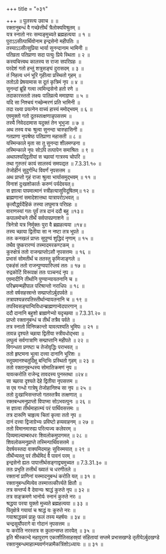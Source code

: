 +++
title = "०३१"

+++
॥ पुलस्त्य उवाच ॥ ॥  
रक्तानुबन्धं वै गच्छेत्तीर्थं त्रैलोक्यविश्रुतम् ॥  
यत्र स्नातो नरः सम्यङ्मुच्यते ब्रह्महत्यया ॥ १ ॥  
पुराऽऽसीत्पार्थिवोनाम इन्द्रसेनो महीपतिः ॥  
तस्याऽऽसीत्सुप्रिया भार्या सुनन्दानाम भामिनी ॥  
पतिव्रता पतिप्राणा सदा पत्युः प्रिये स्थिता ॥ २ ॥  
कस्यचित्त्वथ कालस्य स राजा सपरिग्रहः ॥  
परदेशं गतो हन्तुं शत्रुसङ्घं दुरासदम् ॥ ३ ॥  
तं निहत्य धनं भूरि गृहीत्वा प्रस्थितो गृहम् ॥  
ततोऽग्रे प्रेषयामास स दूतं कृत्रिमं नृप ॥ ४ ॥  
सुनन्दां ब्रूहि गत्वा त्वमिन्द्रसेनो हतो रणे ॥  
तदाकारस्ततो लक्ष्यः पातिव्रत्ये ममाज्ञया ॥ ५ ॥  
यदि सा निश्चयं गच्छेन्मरणं प्रति भामिनी ॥  
तदा रक्ष्या प्रयत्नेन वाच्यं हास्यं ममोद्भवम् ॥ ६ ॥  
एवमुक्तो गतो दूतस्तत्क्षणान्नृपसत्तम ॥  
तस्यै निवेददामास यदुक्तं तेन भूभुजा ॥ ७ ॥  
अथ तस्य वचः श्रुत्वा सुनन्दा चारुहासिनी ॥  
गतप्राणा नृपश्रेष्ठ पतिप्राणा महासती ॥ ८ ॥  
यस्मिन्काले मृता सा तु सुनन्दा शीलमण्डना ॥  
तस्मिन्काले नृपः सोऽपि तत्पापेन समाश्रितः ॥ ९ ॥  
अथापश्यद्द्वितीयां स च्छायां गात्रस्य चोपरि ॥  
तथा गुरुतरं कायं सालस्यं समपद्यत ॥ 7.3.31.१० ॥  
तेजोहीनं सुदुर्गन्धि विवर्णं नृपसत्तम ॥  
अथ प्राप्तो गृहं राजा श्रुत्वा भार्यासमुद्भवम् ॥ ११ ॥  
विनाशं दुःखशोकार्तः करुणं पर्यदेवयत्॥  
स ज्ञात्वा पापमात्मानं स्त्रीहत्यासुविदूषितम्॥ १२ ॥  
ब्राह्मणानां समादेशात्तथा यात्रापरोऽभवत् ॥  
कृत्वौर्द्ध्वदैहिकं तस्या लघुमात्र परिग्रहः ॥  
वाराणस्यां गतः पूर्वं तत्र दानं ददौ बहु ॥१३॥  
कपालमोचने तीर्थे सर्वपापप्रणाशने ॥  
त्रिनेत्रो यत्र निर्मुक्तः पुरा वै ब्रह्महत्यया ॥१४॥  
तस्य च्छाया द्वितीया सा न नष्टा तत्र भूपते ॥  
ततः कनखलं प्राप्तः सुपुण्यं शुद्धिदं नृणाम् ॥ १५ ॥  
तथैव पुष्करारण्यं तस्मादमरकण्टकम् ॥  
कुरुक्षेत्रं ततो राजन्प्राप्तोऽसौ नृपसत्तमः ॥ १६ ॥  
प्रभासं सोमतीर्थं च ततस्तु कृमिजाङ्गले ॥  
एकहंसं ततो राजन्पुण्यपारिप्लवं ततः ॥ १७ ॥  
रुद्रकोटिं विरूपाक्षं ततः पञ्चनदं नृप ॥  
एवमादीनि तीर्थानि पुण्यान्यायतनानि च ॥  
परिभ्रमन्महीपाल परिश्रान्तो नराधिपः ॥ १८ ॥  
ततो वर्षसहस्रान्ते सम्प्राप्तोऽर्बुदपर्वते ॥  
तत्रापश्यन्नरपतिस्तीर्थान्यायतनानि च ॥ १९ ॥  
तपस्विसङ्घान्विविधान्ब्राह्मणान्वेदपारगान् ॥  
ददौ दानानि बहुशो ब्राह्मणेभ्यो यदृच्छया ॥ 7.3.31.२० ॥  
प्राप्तो रक्तानुबन्धं च तीर्थं तत्रैव पर्वते ॥  
तत्र स्नातो विनिष्क्रान्तो यावत्पश्यति भूमिपः ॥ २१ ॥  
तावन्न दृश्यते च्छाया द्वितीया स्त्रीवधोद्भवा ॥  
लघुत्वं सर्वगात्राणि सम्प्राप्तानि महीपते ॥ २२ ॥  
विगन्धता प्रणष्टा च तेजोवृद्धिः पराभवत् ॥  
ततो हृष्टमना भूत्वा दत्त्वा दानानि भूरिशः ॥  
स्तूयमानश्चतुर्दिक्षु बन्दिभिः प्रस्थितो गृहम् ॥ २३ ॥  
ततो रक्तानुबन्धस्य सोमातिक्रमणं नृप ॥  
यावत्करोति राजेन्द्र तावदस्य पुनस्तथा ॥२४॥  
सा च्छाया दृश्यते देहे द्वितीया नृपसत्तम ॥  
स एव गन्धो गात्रेषु तेजोहानिश्च सा नृप ॥ २५ ॥  
ततो दुःखाभिसन्तप्तो गतस्तत्रैव तत्क्षणात् ॥  
रक्तबन्धमनुप्राप्तो विपाप्मा सोऽभवत्पुनः ॥ २६ ॥  
स ज्ञात्वा तीर्थमाहात्म्यं परं पार्थिवसत्तमः ॥  
तत्र दारूणि चाहृत्य चितां कृत्वा ततो नृप ॥  
दानं दत्त्वा द्विजाग्रेभ्यः प्रविष्टो हव्यवाहनम् ॥ २७ ॥  
ततो विमानमारुह्य परित्यज्य कलेवरम् ॥  
दिव्यमाल्याम्बरधरः शिवलोकमुपागमत् ॥ २८ ॥  
शिवलोकमनुप्राप्ते तस्मिन्पार्थिवसत्तमे ॥  
देवर्षयस्तदा वाक्यमिदमाहुः सुविस्मयात् ॥ २९ ॥  
तीर्थेभ्यस्तु परं तीर्थमिदं वै पावनं परम् ॥  
इन्द्रसेनो ह्यतः पापात्तीर्थसङ्गाद्व्यमुच्यत ॥ 7.3.31.३० ॥  
ततः प्रभृति तत्तीर्थं ख्यातं च धरणीतले ॥  
रक्तानां प्राणिनां यस्मादनुबन्धं करोति यत् ॥ ३१ ॥  
रक्तानुबन्धमित्येव तस्मात्तत्कीर्त्त्यते क्षितौ ॥  
तत्र सन्तर्प्य वै देवान्यः श्राद्धं कुरुते नृप ॥ ३२ ॥  
तत्र सङ्क्रमणे भानोर्यः स्नानं कुरुते नरः ॥  
श्रद्धया परया युक्तो मुच्यते ब्रह्महत्यया ॥ ३३ ॥  
पितृक्षेत्रे गयायां च श्राद्धं यः कुरुते नरः ॥  
गयाश्राद्धसमं प्राहुः फलं तस्य महर्षयः ॥ ३४ ॥  
चन्द्रसूर्योपरागे वा गोदानं नृपसत्तम ॥  
यः करोति नरस्तत्र स कुलान्सप्त तारयेत् ॥ ३५ ॥  
इति श्रीस्कान्दे महापुराण एकाशीतिसाहस्र्यां संहितायां सप्तमे प्रभासखण्डे तृतीयेऽर्बुदखण्डे रक्तानुबन्धमाहात्म्यवर्णनन्नामैकत्रिंशोऽध्यायः ॥ ॥ ३१ ॥
